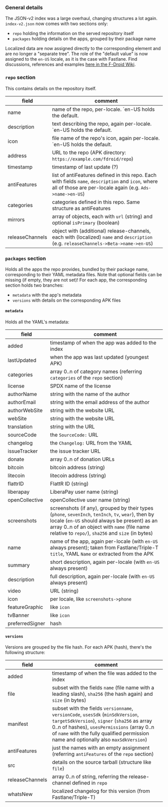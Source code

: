 ### General details
The JSON-v2 index was a large overhaul, changing structures a lot again. `index-v2.json` now comes with two sections only:

* `repo` holding the information on the served repository itself
* `packages` holding details on the apps, grouped by their package name

Localized data are now assigned directly to the corresponding element and are no longer a "separate tree". The role of the "default value" is now assigned to the `en-US` locale, as it is the case with Fastlane. Find discussions, references and examples [here in the F-Droid Wiki](https://gitlab.com/fdroid/wiki/-/wikis/Index-V2).

### `repo` section
This contains details on the repository itself.

| field | comment |
| ----- | ------- |
| name  | name of the repo, per-locale. `en-US holds the default. |
| description | text describing the repo, again per-locale. `en-US holds the default. |
| icon  | file name of the repo's icon, again per-locale. `en-US holds the default. |
| address | URL to the repo (APK directory: `https://example.com/fdroid/repo`) |
| timestamp | timestamp of last update (?) |
| antiFeatures | list of antiFeatures defined in this repo. Each with fields `name`, `description` and `icon`, where all of those are per-locale again (e.g. `Ads->name->en-US`) |
| categories | categories defined in this repo. Same structure as antiFeatures |
| mirrors | array of objects, each with `url` (string) and optional `isPrimary` (boolean) |
| releaseChannels | object with (additional) release-channels, each with (localized) `name` and `description` (e.g. `releaseChannels->Beta->name->en-US`) |

### `packages` section
Holds all the apps the repo provides, bundled by their package name, corresponding to their YAML metadata files. Note that optional fields can be missing (if empty, they are not set)! For each app, the corresponding section holds two branches:

* `metadata` with the app's metadata
* `versions` with details on the corresponding APK files

#### `metadata`
Holds all the YAML's metadata:

| field | comment |
| ----- | ------- |
| added | timestamp of when the app was added to the index |
| lastUpdated | when the app was last updated (youngest APK) |
| categories | array 0..n of category names (referring `categories` of the `repo` section) |
| license | SPDX name of the license |
| authorName | string with the name of the author |
| authorEmail | string with the email address of the author |
| authorWebSite | string with the website URL |
| webSite | string with the website URL |
| translation | string with the URL |
| sourceCode | the `SourceCode:` URL |
| changelog | the `Changelog:` URL from the YAML |
| issueTracker | the issue tracker URL |
| donate | array 0..n of donation URLs |
| bitcoin | bitcoin address (string) |
| litecoin | litecoin address (string) |
| flattrID | FlattR ID (string) |
| liberapay | LiberaPay user name (string) |
| openCollective | openCollective user name (string) |
| screenshots | screenshots (if any), grouped by their types (`phone`, `sevenInch`, `tenInch`, `tv`, `wear`), then by locale (`en-US` should always be present) as an array 0..n of an object with `name` (file name relative to `repo/`), `sha256` and `size` (in bytes) |
| name | name of the app, again per-locale (with `en-US` always present); taken from Fastlane/Triple-T `title`, YAML `Name` or extracted from the APK |
| summary | short description, again per-locale (with `en-US` always present) |
| description | full description, again per-locale (with `en-US` always present) |
| video | URL (string) |
| icon | per locale, like `screenshots->phone` |
| featureGraphic | like `icon` |
| tvBanner | like `icon` |
| preferredSigner | hash |

#### `versions`
Versions are grouped by the file hash. For each APK (hash), there's the following structure:

| field | comment |
| ----- | ------- |
| added | timestamp of when the file was added to the index |
| file  | subset with the fields `name` (file name with a leading slash), `sha256` (the hash again) and `size` (in bytes) |
| manifest | subset with the fields `versionname`, `versionCode`, `usesSdk` (`minSdkVersion`, `targetSdkVersion`), `signer` (`sha256` as array 0..n of hashes), `usesPermissions` (array 0..n of `name` with the fully qualified permission name and optionally also `maxSdkVersion`) |
| antiFeatures | just the names with an empty assignment (referring `antiFeatures` of the `repo` section) |
| src   | details on the source tarball (structure like `file`) |
| releaseChannels | array 0..n of string, referring the release-channel defined in `repo` |
| whatsNew | localized changelog for this version (from Fastlane/Triple-T) |
